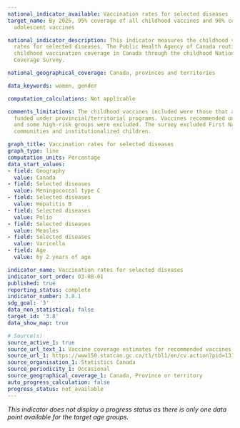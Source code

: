 ```yaml
---
national_indicator_available: Vaccination rates for selected diseases
target_name: By 2025, 95% coverage of all childhood vaccines and 90% coverage of all
  adolescent vaccines

national_indicator_description: This indicator measures the childhood vaccination
  rates for selected diseases. The Public Health Agency of Canada routinely monitors
  childhood vaccination coverage in Canada through the childhood National Immunization
  Coverage Survey.

national_geographical_coverage: Canada, provinces and territories

data_keywords: women, gender

computation_calculations: Not applicable

comments_limitations: The childhood vaccines included were those that are publicly
  funded under provincial/territorial programs. Vaccines recommended only for travel
  and some high-risk groups were excluded. The survey excluded First Nations on-reserve
  communities and institutionalized children.

graph_title: Vaccination rates for selected diseases
graph_type: line
computation_units: Percentage
data_start_values:
- field: Geography
  value: Canada
- field: Selected diseases
  value: Meningococcal type C
- field: Selected diseases
  value: Hepatitis B
- field: Selected diseases
  value: Polio
- field: Selected diseases
  value: Measles
- field: Selected diseases
  value: Varicella
- field: Age
  value: by 2 years of age

indicator_name: Vaccination rates for selected diseases
indicator_sort_order: 03-08-01
published: true
reporting_status: complete
indicator_number: 3.8.1
sdg_goal: '3'
data_non_statistical: false
target_id: '3.8'
data_show_map: true

# Source(s)
source_active_1: true
source_url_text_1: Vaccine coverage estimates for recommended vaccines in children and pregnant women
source_url_1: https://www150.statcan.gc.ca/t1/tbl1/en/cv.action?pid=1310087001
source_organisation_1: Statistics Canada
source_periodicity_1: Occasional
source_geographical_coverage_1: Canada, Province or territory
auto_progress_calculation: false
progress_status: not_available
---
```

<i>This indicator does not display a progress status as there is only one data point available for the target age groups.</i>